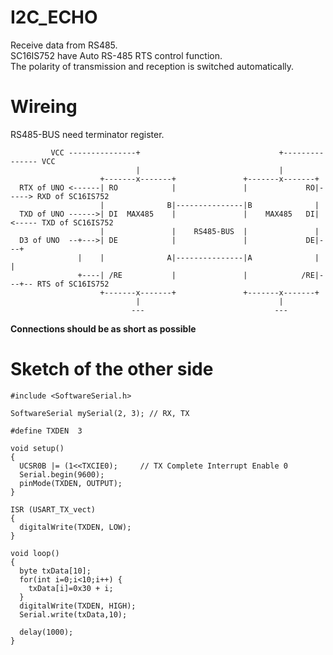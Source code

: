 # I2C_ECHO
Receive data from RS485.   
SC16IS752 have Auto RS-485 RTS control function.   
The polarity of transmission and reception is switched automatically.   

# Wireing
RS485-BUS need terminator register.   

```
         VCC ---------------+                               +--------------- VCC
                            |                               |
                    +-------x-------+               +-------x-------+
  RTX of UNO <------| RO            |               |             RO|-----> RXD of SC16IS752
                    |              B|---------------|B              |
  TXD of UNO ------>| DI  MAX485    |               |    MAX485   DI|<----- TXD of SC16IS752
                    |               |    RS485-BUS  |               |
  D3 of UNO  --+--->| DE            |               |             DE|---+
               |    |              A|---------------|A              |   |
               +----| /RE           |               |            /RE|---+-- RTS of SC16IS752
                    +-------x-------+               +-------x-------+
                            |                               |
                           ---                             ---
```

__Connections should be as short as possible__

# Sketch of the other side
```
#include <SoftwareSerial.h>

SoftwareSerial mySerial(2, 3); // RX, TX

#define TXDEN  3

void setup()
{
  UCSR0B |= (1<<TXCIE0);     // TX Complete Interrupt Enable 0
  Serial.begin(9600);
  pinMode(TXDEN, OUTPUT);
}

ISR (USART_TX_vect)
{
  digitalWrite(TXDEN, LOW);
}

void loop()
{
  byte txData[10];
  for(int i=0;i<10;i++) {
    txData[i]=0x30 + i;
  }
  digitalWrite(TXDEN, HIGH);
  Serial.write(txData,10);

  delay(1000);
}
```

